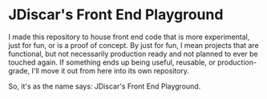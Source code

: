 JDiscar's Front End Playground
====

I made this repository to house front end code that is more experimental, just for fun, or is a proof of concept. By just for fun, I mean projects that are functional, but not necessarily production ready and not planned to ever be touched again. If something ends up being useful, reusable, or production-grade, I'll move it out from here into its own repository.

So, it's as the name says: JDiscar's Front End Playground.